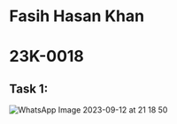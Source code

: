 # Fasih Hasan Khan
# 23K-0018

## Task 1:
![WhatsApp Image 2023-09-12 at 21 18 50](https://github.com/fasihh/pfFall23/assets/47947561/603ab760-b51a-45c2-a2a1-5ec35bb48638)
